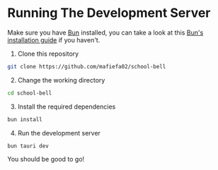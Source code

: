 # Running The Development Server
Make sure you have [Bun](https://bun.sh) installed, you can take a look at this [Bun's installation guide](https://bun.sh/docs/installation) if you haven't.
1. Clone this repository
```zsh
git clone https://github.com/mafiefa02/school-bell
```
2. Change the working directory
```zsh
cd school-bell
```
3. Install the required dependencies
```zsh
bun install
```
4. Run the development server
```zsh
bun tauri dev
```

You should be good to go!

